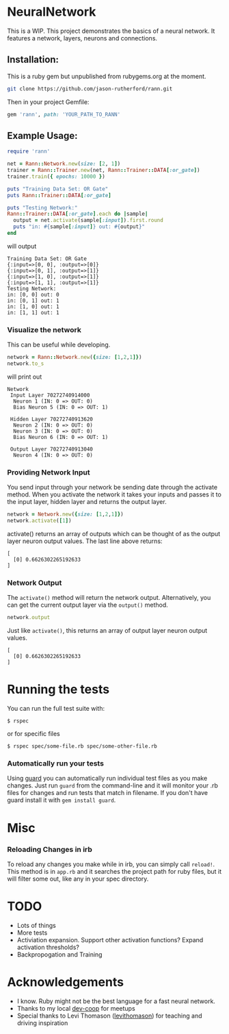 # NeuralNetwork

This is a WIP. This project demonstrates the basics of a neural network.  It features a network, layers, neurons and connections.

## Installation:

This is a ruby gem but unpublished from rubygems.org at the moment.

```sh 
git clone https://github.com/jason-rutherford/rann.git
```

Then in your project Gemfile:
```ruby
gem 'rann', path: 'YOUR_PATH_TO_RANN'
```

## Example Usage:
```ruby
require 'rann'

net = Rann::Network.new(size: [2, 1])
trainer = Rann::Trainer.new(net, Rann::Trainer::DATA[:or_gate])
trainer.train({ epochs: 10000 })

puts "Training Data Set: OR Gate"
puts Rann::Trainer::DATA[:or_gate]

puts "Testing Network:"
Rann::Trainer::DATA[:or_gate].each do |sample|
  output = net.activate(sample[:input]).first.round
  puts "in: #{sample[:input]} out: #{output}"
end
```
will output
```
Training Data Set: OR Gate
{:input=>[0, 0], :output=>[0]}
{:input=>[0, 1], :output=>[1]}
{:input=>[1, 0], :output=>[1]}
{:input=>[1, 1], :output=>[1]}
Testing Network:
in: [0, 0] out: 0
in: [0, 1] out: 1
in: [1, 0] out: 1
in: [1, 1] out: 1
```

### Visualize the network

This can be useful while developing.

```ruby
network = Rann::Network.new({size: [1,2,1]})
network.to_s
```
will print out

```text
Network
 Input Layer 70272740914000
  Neuron 1 (IN: 0 => OUT: 0)
  Bias Neuron 5 (IN: 0 => OUT: 1)

 Hidden Layer 70272740913620
  Neuron 2 (IN: 0 => OUT: 0)
  Neuron 3 (IN: 0 => OUT: 0)
  Bias Neuron 6 (IN: 0 => OUT: 1)

 Output Layer 70272740913040
  Neuron 4 (IN: 0 => OUT: 0)
 ```
 
### Providing Network Input

You send input through your network be sending date through the activate method. When you activate the network it takes your inputs and passes it to the input layer, hidden layer and returns the output layer.

```ruby
network = Network.new({size: [1,2,1]})
network.activate([1])
```
activate() returns an array of outputs which can be thought of as the output layer neuron output values.  The last line above returns:

```
[
  [0] 0.6626302265192633
]
```

### Network Output

The `activate()` method will return the network output.  Alternatively, you can get the current output layer via the `output()` method.

```ruby
network.output
```

Just like `activate()`, this returns an array of output layer neuron output values.

```
[
  [0] 0.6626302265192633
]
```

# Running the tests

You can run the full test suite with:
```
$ rspec
```
or for specific files 
```
$ rspec spec/some-file.rb spec/some-other-file.rb
```

### Automatically run your tests

Using [guard](https://github.com/guard/guard) you can automatically run individual test files as you make changes.  Just run `guard` from the command-line and it will monitor your .rb files for changes and run tests that match in filename.  If you don't have guard install it with `gem install guard`.

# Misc

### Reloading Changes in irb
To reload any changes you make while in irb, you can simply call `reload!`.  This method is in `app.rb` and it searches the project path for ruby files, but it will filter some out, like any in your spec directory.

# TODO

- Lots of things
- More tests
- Activiation expansion. Support other activation functions? Expand activation thresholds?
- Backpropogation and Training

# Acknowledgements

 - I know. Ruby might not be the best language for a fast neural network.
 - Thanks to my local [dev-coop](https://github.com/dev-coop) for meetups
 - Special thanks to Levi Thomason ([levithomason](https://github.com/levithomason)) for teaching and driving inspiration
